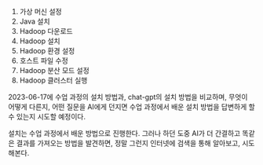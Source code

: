 1. 가상 머신 설정
2. Java 설치
3. Hadoop 다운로드
4. Hadoop 설치
5. Hadoop 환경 설정
6. 호스트 파일 수정
7. Hadoop 분산 모드 설정
8. Hadoop 클러스터 실행


2023-06-17에 수업 과정의 설치 방법과, chat-gpt의 설치 방법을 비교하며, 무엇이 어떻게 다른지, 어떤 질문을 AI에게 던지면 수업 과정에서 배운 설치 방법을 답변하게 할 수 있는지 시도할 예정이다.

설치는 수업 과정에서 배운 방법으로 진행한다. 그러나 하던 도중 AI가 더 간결하고 똑같은 결과를 가져오는 방법을 발견하면, 정말 그런지 인터넷에 검색을 통해 알아보고, 시도해본다.